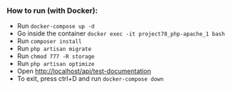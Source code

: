 ### How to run (with Docker):

* Run ```docker-compose up -d```
* Go inside the container ```docker exec -it project78_php-apache_1 bash```
* Run ```composer install```
* Run ```php artisan migrate```
* Run ```chmod 777 -R storage```
* Run ```php artisan optimize```
* Open [http://localhost/api/test-documentation](http://localhost/api/test-documentation)
* To exit, press ctrl+D and run ```docker-compose down```